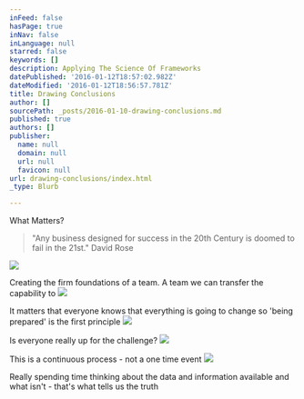 ```yaml
---
inFeed: false
hasPage: true
inNav: false
inLanguage: null
starred: false
keywords: []
description: Applying The Science Of Frameworks
datePublished: '2016-01-12T18:57:02.982Z'
dateModified: '2016-01-12T18:56:57.781Z'
title: Drawing Conclusions
author: []
sourcePath: _posts/2016-01-10-drawing-conclusions.md
published: true
authors: []
publisher:
  name: null
  domain: null
  url: null
  favicon: null
url: drawing-conclusions/index.html
_type: Blurb

---
```

What Matters?

> "Any business designed for success in the 20th Century is doomed to fail in the 21st." David Rose

![](https://s3-us-west-2.amazonaws.com/the-grid-img/p/b7792b2a5b0116d16c87d96d9c413a9fd5f9b9e9.jpg)

Creating the firm foundations of a team. A team we can transfer the capability to
![](https://s3-us-west-2.amazonaws.com/the-grid-img/p/ad096cb57cb9c0ed59b3d4cb638f5e634193839b.jpg)

It matters that everyone knows that everything is going to change so 'being prepared' is the first principle
![](https://s3-us-west-2.amazonaws.com/the-grid-img/p/b13db366494eecc4ad9126c949b05349d32039a7.jpg)

Is everyone really up for the challenge?
![](https://s3-us-west-2.amazonaws.com/the-grid-img/p/617383cd13ef9db91c13e66f0ba1b2c669136f50.jpg)

This is a continuous process - not a one time event
![](https://s3-us-west-2.amazonaws.com/the-grid-img/p/fee3aa029897f2e2d846025736da123bce298af9.jpg)

Really spending time thinking about the data and information available and what isn't - that's what tells us the truth